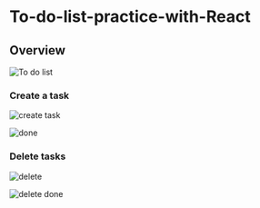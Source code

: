 # To-do-list-practice-with-React

<h2>Overview</h2>

![To do list](https://github.com/valenvwi/To-do-list-practice-with-React/assets/119674688/a93c7a0d-c5a1-4bc1-8e10-893946e62b72)

<h3>Create a task</h3>

![create task](https://github.com/valenvwi/To-do-list-practice-with-React/assets/119674688/16b37b17-0a27-40e8-ab46-3c09a3d054b2)

![done](https://github.com/valenvwi/To-do-list-practice-with-React/assets/119674688/c0c65349-8e04-4139-ab91-8930fa1c6fad)

<h3>Delete tasks</h3>

![delete](https://github.com/valenvwi/To-do-list-practice-with-React/assets/119674688/08482476-328a-4240-8fb1-9c57a8757b33)

![delete done](https://github.com/valenvwi/To-do-list-practice-with-React/assets/119674688/ca14fc18-8842-4235-a680-138cda29edb1)
